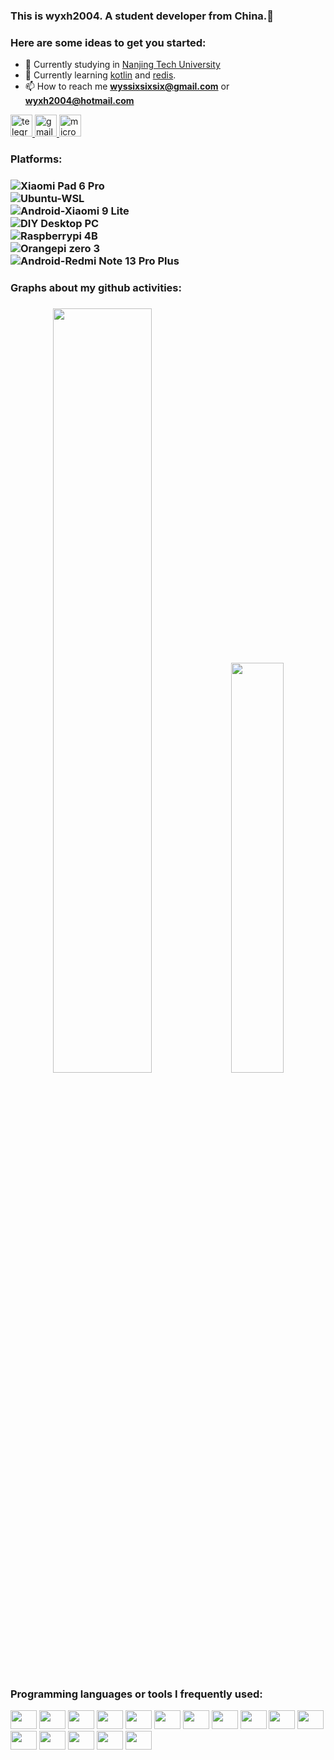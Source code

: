 ### This is wyxh2004. A student developer from China.👋

<h3>Here are some ideas to get you started:</h3>

- 🔭 Currently studying in [Nanjing Tech University](http://www.njtech.edu.cn/)
- 🌱 Currently learning [kotlin](https://kotlinlang.org/) and [redis](https://redis.io/).
- 📫 How to reach me **wyssixsixsix@gmail.com** or **wyxh2004@hotmail.com**

<div>
  <a href="https://t.me/wyxh2004" target="_blank">
    <img height="35" alt="telegram " src="https://img.shields.io/static/v1?message=Telegrm&=telegram&label=&color=2CA5E0&Color=white&labelColor=&style=for-the-badge" />
  </a>
  <a href="wyssixsixsix@gmail.com" target="_blank">
    <img height="35" alt="gmail " src="https://img.shields.io/static/v1?message=Email&=gmail&label=&color=A084DC&Color=white&labelColor=&style=for-the-badge" />
  </a>
  <a href="https://wyxh2004.github.io/blog" target="_blank">
    <img height="35" alt="microsoft-outlook " src="https://img.shields.io/static/v1?message=Website&=microsoft-outlook&label=&color=7F167F&Color=white&labelColor=&style=for-the-badge" />
  </a>
</div>

<h3>Platforms:<h3/>

![Xiaomi Pad 6 Pro](https://img.shields.io/static/v1?label=Xiaomi&message=Pad%206%20Pro&color=%23FF8C00&labelColor=%23e3e3e3&style=for-the-badge&logo=xiaomi)
<br/>
![Ubuntu-WSL](https://img.shields.io/static/v1?label=Ubuntu%20Linux&message=WSL&color=%230078D4&labelColor=%23e3e3e3&logo=ubuntu&style=for-the-badge)
<br/>
![Android-Xiaomi 9 Lite](https://img.shields.io/static/v1?label=Android&message=Xiaomi%209%20Lite&color=%2334CC44&labelColor=%23e3e3e3&logo=android&style=for-the-badge)
<br/>
![DIY Desktop PC](https://img.shields.io/static/v1?label=Windows&message=DELL%20G15%205520&color=%23e3e3e3&labelColor=%230078D6&style=for-the-badge&logo=windows11)
<br/>
![Raspberrypi 4B](https://img.shields.io/static/v1?label=Arch%20Linux&message=Raspberry%20pi%204B&color=%23e3e3e3&labelColor=%23eb3e66&style=for-the-badge&logo=raspberrypi)
<br/>
![Orangepi zero 3](https://img.shields.io/static/v1?label=Ubuntu%20Linux&message=Orange%20pi%20zero%203&color=%23e3e3e3&labelColor=%23FF8C00&style=for-the-badge&logo=ubuntu)
<br/>
![Android-Redmi Note 13 Pro Plus](https://img.shields.io/static/v1?label=Android&message=Redmi%20Note%2013%20Pro%20%2B&color=%2334CC44&labelColor=%23e3e3e3&logo=android&style=for-the-badge)


<h3>Graphs about my github activities:<h3/>
<p align="center">
   <img src="https://github-readme-stats.vercel.app/api?username=wyxh2004&show_icons=true&icon_color=CE1D2D&text_color=718096&bg_color=00000000&show=prs_merged,prs_merged_percentage" width="56%" />
   <img src="https://github-readme-stats.vercel.app/api/top-langs/?username=wyxh2004&layout=compact&langs_count=10&bg_color=00000000" width="41%" />
</p>

<h3>Programming languages or tools I frequently used:</h3>

<div>
  <img height="30" width="42" alt="" src="https://cdn.jsdelivr.net/gh/devicons/devicon/icons/c/c-plain.svg" />
  <img height="30" width="42" alt="" src="https://cdn.jsdelivr.net/gh/devicons/devicon/icons/cplusplus/cplusplus-plain.svg" />
  <img height="30" width="42" alt="" src="https://cdn.jsdelivr.net/gh/devicons/devicon/icons/lua/lua-plain.svg" />
  <img height="30" width="42" alt="" src="https://cdn.jsdelivr.net/gh/devicons/devicon/icons/javascript/javascript-plain.svg" />
  <img height="30" width="42" alt="" src="https://cdn.jsdelivr.net/gh/devicons/devicon/icons/typescript/typescript-plain.svg" />
  <img height="30" width="42" alt="" src="https://cdn.jsdelivr.net/gh/devicons/devicon/icons/python/python-original.svg" />
  <img height="30" width="42" alt="" src="https://cdn.jsdelivr.net/gh/devicons/devicon/icons/kotlin/kotlin-original.svg" />
  <img height="30" width="42" alt="" src="https://cdn.jsdelivr.net/gh/devicons/devicon/icons/go/go-original-wordmark.svg" />
  <img height="30" width="42" alt="" src="https://cdn.jsdelivr.net/gh/devicons/devicon/icons/nextjs/nextjs-original.svg" />
  <img height="30" width="42" alt="" src="https://cdn.jsdelivr.net/gh/devicons/devicon/icons/react/react-original.svg" />
  <img height="30" width="42" alt="" src="https://cdn.jsdelivr.net/gh/devicons/devicon/icons/vuejs/vuejs-original.svg" />
  <img height="30" width="42" alt="" src="https://cdn.jsdelivr.net/gh/devicons/devicon/icons/redis/redis-original.svg" />
  <img height="30" width="42" alt="" src="https://cdn.jsdelivr.net/gh/devicons/devicon/icons/mongodb/mongodb-original.svg" />
  <img height="30" width="42" alt="" src="https://cdn.jsdelivr.net/gh/devicons/devicon/icons/docker/docker-original.svg" />
  <img height="30" width="42" alt="" src="https://cdn.jsdelivr.net/gh/devicons/devicon/icons/raspberrypi/raspberrypi-original.svg"/>
  <img height="30" width="42" alt="" src="https://cdn.jsdelivr.net/gh/devicons/devicon/icons/arduino/arduino-original.svg" />
</div>
